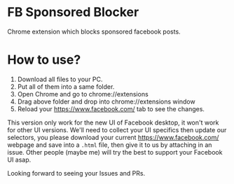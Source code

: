 # FB Sponsored Blocker
Chrome extension which blocks sponsored facebook posts.

# How to use?

1. Download all files to your PC.
2. Put all of them into a same folder.
3. Open Chrome and go to chrome://extensions
4. Drag above folder and drop into chrome://extensions window
5. Reload your https://www.facebook.com/ tab to see the changes.

This version only work for the new UI of Facebook desktop, it won't work for other UI versions. We'll need to collect your UI specifics then update our selectors, you please download your current https://www.facebook.com/ webpage and save into a `.html` file, then give it to us by attaching in an issue. Other people (maybe me) will try the best to support your Facebook UI asap.

Looking forward to seeing your Issues and PRs.
